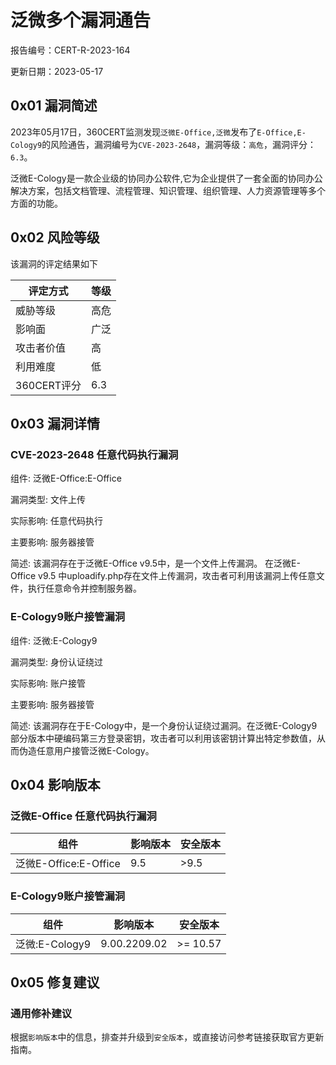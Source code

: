 # 泛微多个漏洞通告

报告编号：CERT-R-2023-164

更新日期：2023-05-17

## 0x01  漏洞简述

2023年05月17日，360CERT监测发现`泛微E-Office,泛微`发布了`E-Office,E-Cology9`的风险通告，漏洞编号为`CVE-2023-2648`，漏洞等级：`高危`，漏洞评分：`6.3`。

泛微E-Cology是一款企业级的协同办公软件,它为企业提供了一套全面的协同办公解决方案，包括文档管理、流程管理、知识管理、组织管理、人力资源管理等多个方面的功能。

## 0x02  风险等级

该漏洞的评定结果如下

| 评定方式    | 等级 |
| ----------- | ---- |
| 威胁等级    | 高危 |
| 影响面      | 广泛 |
| 攻击者价值  | 高   |
| 利用难度    | 低   |
| 360CERT评分 | 6.3  |

## 0x03  漏洞详情

### CVE-2023-2648 任意代码执行漏洞

组件: 泛微E-Office:E-Office

漏洞类型: 文件上传

实际影响: 任意代码执行

主要影响: 服务器接管

简述: 该漏洞存在于泛微E-Office v9.5中，是一个文件上传漏洞。 在泛微E-Office v9.5 中uploadify.php存在文件上传漏洞，攻击者可利用该漏洞上传任意文件，执行任意命令并控制服务器。

### E-Cology9账户接管漏洞

组件: 泛微:E-Cology9

漏洞类型: 身份认证绕过

实际影响: 账户接管

主要影响: 服务器接管

简述: 该漏洞存在于E-Cology中，是一个身份认证绕过漏洞。在泛微E-Cology9部分版本中硬编码第三方登录密钥，攻击者可以利用该密钥计算出特定参数值，从而伪造任意用户接管泛微E-Cology。

## 0x04  影响版本

### 泛微E-Office 任意代码执行漏洞

| 组件                  | 影响版本 | 安全版本 |
| --------------------- | -------- | -------- |
| 泛微E-Office:E-Office | 9.5      | >9.5     |

### E-Cology9账户接管漏洞

| 组件           | 影响版本     | 安全版本 |
| -------------- | ------------ | -------- |
| 泛微:E-Cology9 | 9.00.2209.02 | >= 10.57 |

## 0x05  修复建议

### 通用修补建议

根据`影响版本`中的信息，排查并升级到`安全版本`，或直接访问参考链接获取官方更新指南。